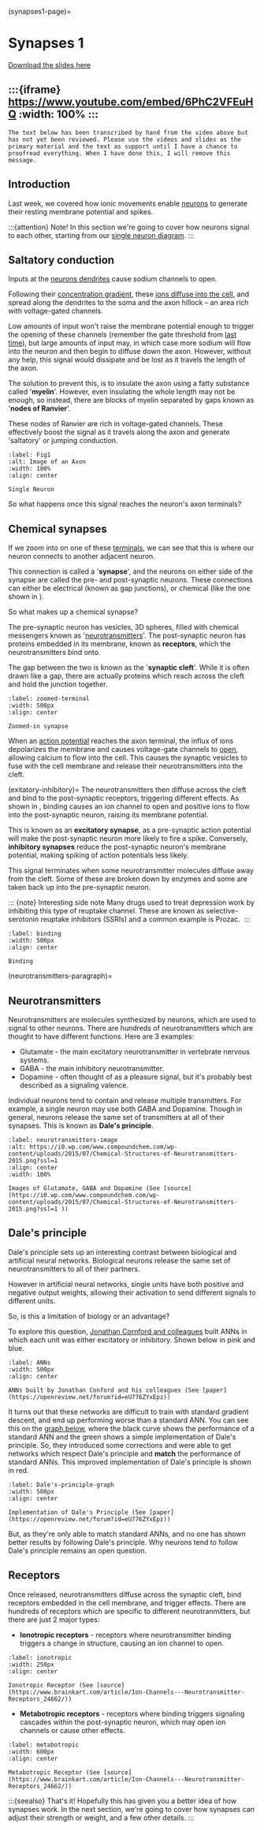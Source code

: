 (synapses1-page)=
# Synapses 1

[Download the slides here](slides/W2-V0-synapses-1.pptx)

:::{iframe} https://www.youtube.com/embed/6PhC2VFEuHQ
:width: 100%
:::
---

```{danger} Work in progress
The text below has been transcribed by hand from the video above but has not yet been reviewed. Please use the videos and slides as the primary material and the text as support until I have a chance to proofread everything. When I have done this, I will remove this message.
```

## Introduction

Last week, we covered how ionic movements enable [neurons](#neurons) to generate their resting membrane potential and spikes. 

:::{attention} Note!
In this section we're going to cover how neurons signal to each other, starting from our [single neuron diagram](#fig1).
:::

## Saltatory conduction

Inputs at the [neurons dendrites](#neuron-dendrites) cause sodium channels to open.

Following their [concentration gradient](#gradients), these [ions diffuse into the cell](#restingpotential), and spread along the dendrites to the soma and the axon hillock – an area rich with voltage-gated channels.

Low amounts of input won't raise the membrane potential enough to trigger the opening of these channels (remember the gate threshold from [last time](#spikes)), but large amounts of input may, in which case more sodium will flow into the neuron and then begin to diffuse down the axon. However, without any help, this signal would dissipate and be lost as it travels the length of the axon. 

The solution to prevent this, is to insulate the axon using a fatty substance called '**myelin**'. However, even insulating the whole length may not be enough, so instead, there are blocks of myelin separated by gaps known as '**nodes of Ranvier**'. 

These nodes of Ranvier are rich in voltage-gated channels. These effectively boost the signal as it travels along the axon and generate 'saltatory' or jumping conduction. 

```{figure} figures/Picture1.jpg
:label: Fig1
:alt: Image of an Axon
:width: 100%
:align: center

Single Neuron
```

So what happens once this signal reaches the neuron's axon terminals? 

## Chemical synapses

If we zoom into on one of these [terminals](#zoomed-terminal), we can see that this is where our neuron connects to another adjacent neuron. 

This connection is called a '**synapse**', and the neurons on either side of the synapse are called the pre- and post-synaptic neurons. These connections can either be electrical (known as gap junctions), or chemical (like the one shown in [](#zoomed-terminal)).

So what makes up a chemical synapse?

The pre-synaptic neuron has vesicles, 3D spheres, filled with chemical messengers known as '[neurotransmitters](#neurotransmitters)'. The post-synaptic neuron has proteins embedded in its membrane, known as **receptors**, which the neurotransmitters bind onto. 

The gap between the two is known as the '**synaptic cleft**'. While it is often drawn like a gap, there are actually proteins which reach across the cleft and hold the junction together.

```{figure} figures/Picture2.png
:label: zoomed-terminal
:width: 500px
:align: center

Zoomed-in synapse
```

When an [action potential](#action-potential) reaches the axon terminal, the influx of ions depolarizes the membrane and causes voltage-gate channels to [open](#spike), allowing calcium to flow into the cell. This causes the synaptic vesicles to fuse with the cell membrane and release their neurotransmitters into the cleft.

(exitatory-inhibitory)=
The neurotransmitters then diffuse across the cleft and bind to the post-synaptic receptors, triggering different effects. As shown in [](#binding), binding causes an ion channel to open and positive ions to flow into the post-synaptic neuron, raising its membrane potential. 

This is known as an **excitatory synapse**, as a pre-synaptic action potential will make the post-synaptic neuron more likely to fire a spike. Conversely, **inhibitory synapses** reduce the post-synaptic neuron's membrane potential, making spiking of action potentials less likely. 

This signal terminates when some neurotransmitter molecules diffuse away from the cleft. Some of these are broken down by enzymes and some are taken back up into the pre-synaptic neuron.

::: {note} Interesting side note
Many drugs used to treat depression work by inhibiting this type of reuptake channel. These are known as selective-serotonin reuptake inhibitors (SSRIs) and a common example is Prozac. 
:::

```{figure} figures/Picture3.png
:label: binding
:width: 500px
:align: center

Binding
```
(neurotransmitters-paragraph)=
## Neurotransmitters

Neurotransmitters are molecules synthesized by neurons, which are used to signal to other neurons. There are hundreds of neurotransmitters which are thought to have different functions. Here are 3 examples:

* Glutamate - the main excitatory neurotransmitter in vertebrate nervous systems.
* GABA - the main inhibitory neurotransmitter.
* Dopamine - often thought of as a pleasure signal, but it's probably best described as a signaling valence.

Individual neurons tend to contain and release multiple transmitters. For example, a single neuron may use both GABA and Dopamine. Though in general, neurons release the same set of transmitters at all of their synapses. This is known as **Dale's principle**.

```{figure} figures/Picture4.png
:label: neurotransmitters-image
:alt: https://i0.wp.com/www.compoundchem.com/wp-content/uploads/2015/07/Chemical-Structures-of-Neurotransmitters-2015.png?ssl=1 
:align: center
:width: 100%

Images of Glutamate, GABA and Dopamine (See [source](https://i0.wp.com/www.compoundchem.com/wp-content/uploads/2015/07/Chemical-Structures-of-Neurotransmitters-2015.png?ssl=1 ))
```

## Dale's principle

Dale's principle sets up an interesting contrast between biological and artificial neural networks. Biological neurons release the same set of neurotransmitters to all of their partners. 

However in artificial neural networks, single units have both positive and negative output weights, allowing their activation to send different signals to different units.

So, is this a limitation of biology or an advantage?

To explore this question, [Jonathan Cornford and colleagues](https://openreview.net/forum?id=eU776ZYxEpz) built ANNs in which each unit was either excitatory or inhibitory. Shown below in pink and blue. 

```{figure} figures/Picture5.png
:label: ANNs
:width: 500px
:align: center

ANNs built by Jonathan Conford and his colleagues (See [paper](https://openreview.net/forum?id=eU776ZYxEpz))
```

It turns out that these networks are difficult to train with standard gradient descent, and end up performing worse than a standard ANN. You can see this on the [graph below](#Dale's-principle-graph), where the black curve shows the performance of a standard ANN and the green shows a simple implementation of Dale's principle. So, they introduced some corrections and were able to get networks which respect Dale's principle and **match** the performance of standard ANNs. This improved implementation of Dale's principle is shown in red. 

```{figure} figures/Picture6.png
:label: Dale's-principle-graph
:width: 500px
:align: center

Implementation of Dale's Principle (See [paper](https://openreview.net/forum?id=eU776ZYxEpz))
```

But, as they're only able to match standard ANNs, and no one has shown better results by following Dale's principle. Why neurons tend to follow Dale's principle remains an open question.

## Receptors

Once released, neurotransmitters diffuse across the synaptic cleft, bind receptors embedded in the cell membrane, and trigger effects. There are hundreds of receptors which are specific to different neurotranmitters, but there are just 2 major types:

* **Ionotropic receptors** - receptors where neurotransmitter binding triggers a change in structure, causing an ion channel to open.

```{figure} figures/Picture7.jpg
:label: ionotropic
:width: 250px
:align: center

Ionotropic Receptor (See [source](https://www.brainkart.com/article/Ion-Channels---Neurotransmitter-Receptors_24662/))
```

* **Metabotropic receptors** - receptors where binding triggers signaling cascades within the post-synaptic neuron, which may open ion channels or cause other effects.

```{figure} figures/Picture8.jpg
:label: metabotropic
:width: 600px
:align: center

Metabotropic Receptor (See [source](https://www.brainkart.com/article/Ion-Channels---Neurotransmitter-Receptors_24662/))
```

:::{seealso} That's it!
Hopefully this has given you a better idea of how synapses work. In the next section, we're going to cover how synapses can adjust their strength or weight, and a few other details.
:::
